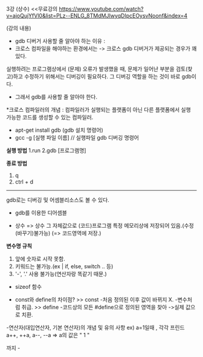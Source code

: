 3강 (상수) <<무료강의
https://www.youtube.com/watch?v=ajoQujYfVl0&list=PLz--ENLG_8TMdMJIwyqDIpcEOysvNoonf&index=4

(강의 내용)
- gdb 디버거 사용할 줄 알아야 하는 이유 :
- 크로스 컴파일을 해야하는 환경에서는 -> 크로스 gdb 디버거가 제공되는 경우가 꽤 있다.

실행하려는 프로그램상에서 (문제) 오류가 발생했을 때, 문제가 일어난 부분을 검토(찾고)하고 수정하기 위해서는 디버깅이 필요하다. 그 디버깅 역할을 하는 것이 바로 gdb이다. 
- 그래서 gdb를 사용할 줄 알아야 한다.

*크로스 컴파일러의 개념 : 컴파일러가 실행되는 플랫폼이 아닌 다른 플랫폼에서 실행 가능한 코드를 생성할 수 있는 컴파일러.

- apt-get install gdb (gdb 설치 명령어)
- gcc -g [실행 파일 이름] // 실행파일 gdb 디버깅 명령어 

**실행 방법**
1.run
2.gdb [프로그램명]

**종료 방법**
1. q
2. ctrl + d

___
gdb로는 디버깅 및 어셈블리소스도 볼 수 있다.
- gdb를 이용한 디어셈블

- 상수 
=> 상수 그 자체값으로 (코드)프로그램 특정 메모리상에 저장되어 있음.(수정(바꾸기)불가능)
(=> 코드영역에 저장.)

**변수명 규칙**
1. 앞에 숫자로 시작 못함.
2. 키워드는 불가능.(ex | if, else, switch .. 등)
3. '-', '.' 사용 불가능(연산자랑 똑같기 때문.)

- sizeof 함수

- const와 define의 차이점? >> const -처음 정의된 이후 값이 바뀌지 X.
				    -변수처럼 취급.
			   >> define -코드상의 모든 #define으로 정의된 영역을 찾아
				->실제 값으로 치환.

-연산자(대입연산자, 기본 연산자)의 개념 및 유의 사항
ex) a=1일때 , 각각 프린드 a++, ++a, a--, --a => a의 값은 " 1 "

까지 -
